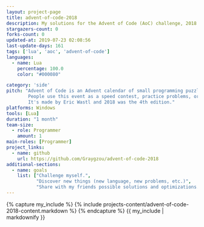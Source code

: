 ```yaml
---
layout: project-page
title: advent-of-code-2018
description: My solutions for the Advent of Code (AoC) challenge, 2018 edition
stargazers-count: 0
forks-count: 0
updated-at: 2019-07-23 02:08:56
last-update-days: 161
tags: ['lua', 'aoc', 'advent-of-code']
languages: 
  - name: Lua
    percentage: 100.0
    color: "#000080"

category: 'side'
pitch: "Advent of Code is an Advent calendar of small programming puzzles for a variety of skill sets and skill levels that can be solved in any programming language we like.
        People use this event as a speed contest, practice problems, or even to challenge each other.
        It's made by Eric Wastl and 2018 was the 4th edition."
platforms: Windows
tools: [Lua]
duration: "1 month"
team-size:
  - role: Programmer
    amount: 1
main-roles: [Programmer]
project_links:
  - name: github
    url: https://github.com/Graygzou/advent-of-code-2018
additional-sections:
  - name: goals
    list: ["Challenge myself.",
           "Discover new things (new language, new problems, etc.)",
           "Share with my friends possible solutions and optimizations."]
---
```

<!---
Gregoire Boiron <gregoire.boiron@gmail.com>
Copyright (c) 2018-2019 Gregoire Boiron  All Rights Reserved.
--->

{% capture my_include %}
{% include projects-content/advent-of-code-2018-content.markdown %}
{% endcapture %}
{{ my_include | markdownify }}

